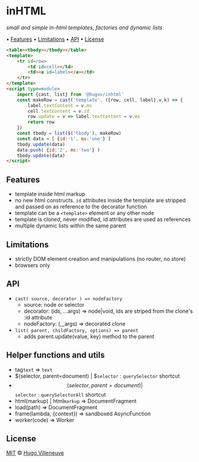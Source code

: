 <!-- markdownlint-disable MD004 MD007 MD010 MD041 MD022 MD024 MD032 MD036 -->
# inHTML

*small and simple in-html templates, factories and dynamic lists*

• [Features](#features) • [Limitations](#limitations) • [API](#api) • [License](#license)

```html
<table><tbody></tbody></table>
<template>
	<tr id=row>
		<td id=cell></td>
		<td><a id=label></a></td>
	</tr>
</template>
<script type=module>
	import {cast, list} from '@hugov/inhtml'
	const makeRow = cast('template', ({row, cell, label},v,k) => {
		label.textContent = v.ms
		cell.textContent = v.id
		row.update = v => label.textContent = v.ms
		return row
	})
	const tbody = list($('tbody'), makeRow)
	const data = [ {id:'1', ms:'one'} ]
	tbody.update(data)
	data.push( {id:'2', ms:'two'} )
	tbody.update(data)
</script>
```

## Features

* template inside html markup
* no new html constructs. `id` attributes inside the template are stripped and passed on as reference to the decorator function
* template can be a `<template>` element or any other node
* template is cloned, never modified, id attributes are used as references
* multiple dynamic lists within the same parent

## Limitations

* strictly DOM element creation and manipulations (no router, no store)
* browsers only

## API

* `cast( source, decorator ) => nodeFactory`
  * source: node or selector
  * decorator: (ids, ...args) => node|void, ids are striped from the clone's :id attribute
  * nodeFactory: (,,,args) => decorated clone
* `list( parent, childFactory, options) => parent`
  * adds parent.update(value, key) method to the parent

## Helper functions and utils

* tag`text` => `text`
* $(selector, parent=document) | $`selector` : `querySelector` shortcut
* $$(selector, parent=document) | $$`selector` : `querySelectorAll` shortcut
* html(markup) | html`markup` => DocumentFragment
* load(path) => DocumentFragment
* frame(lambda, {context}) => sandboxed AsyncFunction
* worker(code) => Worker

## License

[MIT](http://www.opensource.org/licenses/MIT) © [Hugo Villeneuve](https://github.com/hville)
